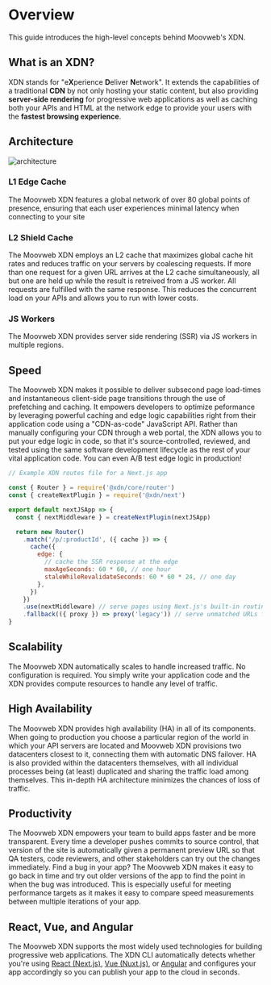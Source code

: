 # Overview

This guide introduces the high-level concepts behind Moovweb's XDN.

## What is an XDN?

XDN stands for "e**X**perience **D**eliver **N**etwork". It extends the capabilities of a traditional **CDN** by not only hosting your static content, but also providing **server-side rendering** for progressive web applications as well as caching both your APIs and HTML at the network edge to provide your users with the **fastest browsing experience**.

## Architecture

![architecture](../images/overview/architecture.svg)

### L1 Edge Cache

The Moovweb XDN features a global network of over 80 global points of presence, ensuring that each user experiences minimal latency when connecting to your site

### L2 Shield Cache

The Moovweb XDN employs an L2 cache that maximizes global cache hit rates and reduces traffic on your servers by coalescing requests. If more than one request for a given URL arrives at the L2 cache simultaneously, all but one are held up while the result is retreived from a JS worker. All requests are fulfilled with the same response. This reduces the concurrent load on your APIs and allows you to run with lower costs.

### JS Workers

The Moovweb XDN provides server side rendering (SSR) via JS workers in multiple regions.

## Speed

The Moovweb XDN makes it possible to deliver subsecond page load-times and instantaneous client-side page transitions through the use of prefetching and caching. It empowers developers to optimize peformance by leveraging powerful caching and edge logic capabilities right from their application code using a "CDN-as-code" JavaScript API. Rather than manually configuring your CDN through a web portal, the XDN allows you to put your edge logic in code, so that it's source-controlled, reviewed, and tested using the same software development lifecycle as the rest of your vital application code. You can even A/B test edge logic in production!

```js
// Example XDN routes file for a Next.js app

const { Router } = require('@xdn/core/router')
const { createNextPlugin } = require('@xdn/next')

export default nextJSApp => {
  const { nextMiddleware } = createNextPlugin(nextJSApp)

  return new Router()
    .match('/p/:productId', ({ cache }) => {
      cache({
        edge: {
          // cache the SSR response at the edge
          maxAgeSeconds: 60 * 60, // one hour
          staleWhileRevalidateSeconds: 60 * 60 * 24, // one day
        },
      })
    })
    .use(nextMiddleware) // serve pages using Next.js's built-in routing
    .fallback(({ proxy }) => proxy('legacy')) // serve unmatched URLs from the legacy implementation of the site so we can gradually role out the new PWA page by page.
}
```

## Scalability

The Moovweb XDN automatically scales to handle increased traffic. No configuration is required. You simply write your application code and the XDN provides compute resources to handle any level of traffic.

## High Availability

The Moovweb XDN provides high availability (HA) in all of its components. When going to production you choose a particular region of the world in which your API servers are located and Moovweb XDN provisions two datacenters closest to it, connecting them with automatic DNS failover. HA is also provided within the datacenters themselves, with all individual processes being (at least) duplicated and sharing the traffic load among themselves. This in-depth HA architecture minimizes the chances of loss of traffic.

## Productivity

The Moovweb XDN empowers your team to build apps faster and be more transparent. Every time a developer pushes commits to source control, that version of the site is automatically given a permanent preview URL so that QA testers, code reviewers, and other stakeholders can try out the changes immediately. Find a bug in your app? The Moovweb XDN makes it easy to go back in time and try out older versions of the app to find the point in when the bug was introduced. This is especially useful for meeting performance targets as it makes it easy to compare speed measurements between multiple iterations of your app.

## React, Vue, and Angular

The Moovweb XDN supports the most widely used technologies for building progressive web applications. The XDN CLI automatically detects whether you're using [React (Next.js)](next), [Vue (Nuxt.js)](nuxt), or [Angular](angular) and configures your app accordingly so you can publish your app to the cloud in seconds.
